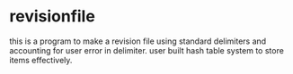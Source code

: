 # revisionfile
this is a program to make a revision file using standard delimiters and accounting for user error in delimiter. user built hash table system to store items effectively.
